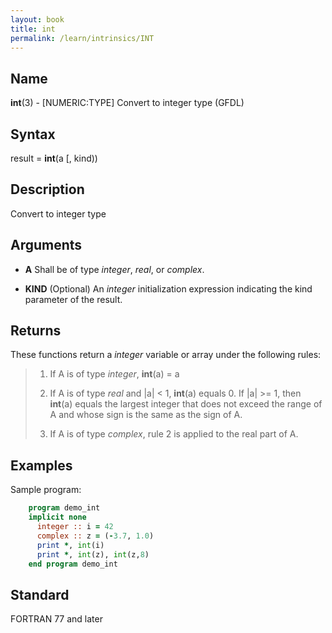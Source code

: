 ```yaml
---
layout: book
title: int
permalink: /learn/intrinsics/INT
---
```

## __Name__

__int__(3) - \[NUMERIC:TYPE\] Convert to integer type
(GFDL)

## __Syntax__

result = __int__(a \[, kind))

## __Description__

Convert to integer type

## __Arguments__

  - __A__
    Shall be of type _integer_, _real_, or _complex_.

  - __KIND__
    (Optional) An _integer_ initialization expression indicating the kind
    parameter of the result.

## __Returns__

These functions return a _integer_ variable or array under the following
rules:

> 1.  If A is of type _integer_, __int__(a) = a
>
> 2.  If A is of type _real_ and |a| \< 1, __int__(a) equals 0. If |a| \>=
>     1, then __int__(a) equals the largest integer that does not exceed
>     the range of A and whose sign is the same as the sign of A.
>
> 3.  If A is of type _complex_, rule 2 is applied to the real part of A.

## __Examples__

Sample program:

```fortran
    program demo_int
    implicit none
      integer :: i = 42
      complex :: z = (-3.7, 1.0)
      print *, int(i)
      print *, int(z), int(z,8)
    end program demo_int
```

## __Standard__

FORTRAN 77 and later

